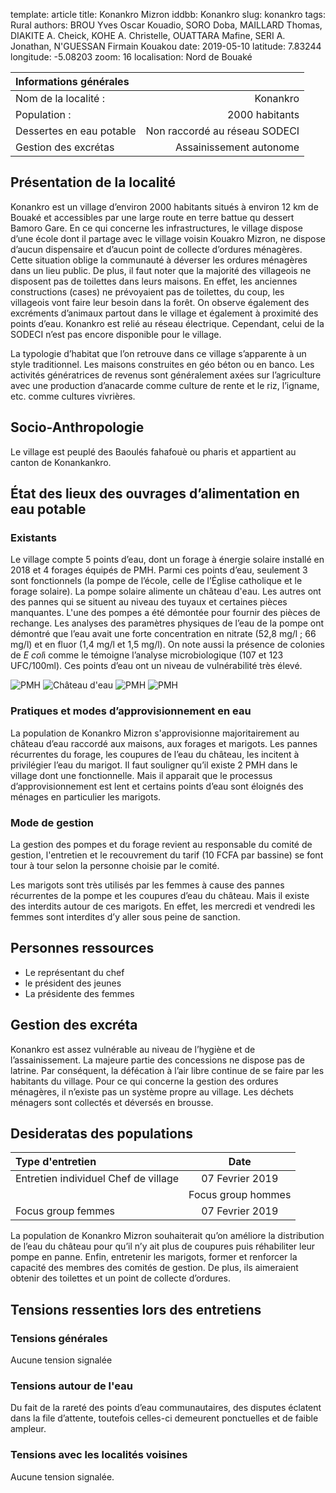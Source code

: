 template: article
title: Konankro Mizron
iddbb: Konankro
slug: konankro
tags: Rural
authors: BROU Yves Oscar Kouadio, SORO Doba, MAILLARD Thomas, DIAKITE A. Cheick, KOHE A. Christelle, OUATTARA Mafine, SERI A. Jonathan, N'GUESSAN Firmain Kouakou
date: 2019-05-10
latitude: 7.83244
longitude: -5.08203
zoom: 16
localisation: Nord de Bouaké


|Informations générales||
|:--|--:|
| Nom de la localité : | Konankro | 
| Population : | 2000 habitants | 
| Dessertes en eau potable | Non raccordé au réseau SODECI | 
| Gestion des excrétas | Assainissement autonome | 


## Présentation de la localité
Konankro est un village d’environ 2000 habitants situés à environ 12 km de Bouaké et accessibles par une large route en terre battue qu dessert Bamoro Gare.  En ce qui concerne les infrastructures, le village dispose d’une école dont il partage avec le village voisin Kouakro Mizron, ne dispose d’aucun dispensaire et d’aucun point de collecte d’ordures ménagères. Cette situation oblige la communauté à déverser les ordures ménagères dans un lieu public. De plus, il faut noter que la majorité des villageois ne disposent pas de toilettes dans leurs maisons. En effet, les anciennes constructions (cases) ne prévoyaient pas de toilettes, du coup, les villageois vont faire leur besoin dans la forêt. On observe également des excréments d’animaux partout dans le village et également à proximité des points d’eau. Konankro est relié au réseau électrique. Cependant, celui de la SODECI n’est pas encore disponible pour le village. 

 
La typologie d’habitat que l’on retrouve dans ce village s’apparente à un style traditionnel. Les maisons construites en géo béton ou en banco. Les activités génératrices de revenus sont généralement axées sur l’agriculture avec une production d’anacarde comme culture de rente et le riz, l’igname, etc. comme cultures vivrières. 

## Socio-Anthropologie

Le village est peuplé des Baoulés fahafouè ou pharis et appartient au canton de Konankankro.

## État des lieux des ouvrages d’alimentation en eau potable
### Existants
Le village compte 5 points d’eau, dont un forage à énergie solaire installé en 2018 et 4 forages équipés de PMH. Parmi ces points d’eau, seulement 3 sont fonctionnels (la pompe de l’école, celle de l’Église catholique et le forage solaire). La pompe solaire alimente un château d'eau.
Les autres ont des pannes qui se situent au niveau des tuyaux et certaines pièces manquantes. L'une des pompes a été démontée pour fournir des pièces de rechange.
Les analyses des paramètres physiques de l’eau de la pompe ont démontré que l’eau avait une forte concentration en nitrate (52,8 mg/l ; 66 mg/l) et en fluor (1,4 mg/l et 1,5 mg/l). On note aussi la présence de colonies de *E col*i comme le témoigne l’analyse microbiologique (107 et 123 UFC/100ml). Ces points d’eau ont un niveau de vulnérabilité très élevé.


![PMH](images/konankromizron1.jpg "PMH")
![Château d'eau](images/konankromizron2.jpg "Château d'eau")
![PMH](images/konankromizron3.jpg "PMH")
![PMH](images/konankromizron4.jpg "PMH")


### Pratiques et modes d’approvisionnement en eau

La population de Konankro Mizron s'approvisionne majoritairement au château d’eau raccordé aux maisons, aux forages et marigots. Les pannes récurrentes du forage, les coupures de l’eau du château, les incitent à privilégier l’eau du marigot.  Il faut souligner qu’il existe 2 PMH dans le village dont une fonctionnelle. Mais il apparait que le processus d’approvisionnement est lent et certains points d’eau sont éloignés des ménages en particulier les marigots.
 

### Mode de gestion


La gestion des pompes et du forage revient au responsable du comité de gestion, l'entretien et le recouvrement du tarif (10 FCFA par bassine) se font tour à tour selon la personne choisie par le comité.


 Les marigots sont très utilisés par les femmes à cause des pannes récurrentes de la pompe et les coupures d’eau du château. Mais il existe des interdits autour de ces marigots. En effet, les mercredi et vendredi les femmes sont interdites d’y aller sous peine de sanction.

## Personnes ressources
 
* Le représentant du chef
* le président des jeunes
* La présidente des femmes

## Gestion des excréta
Konankro est assez vulnérable au niveau de l’hygiène et de l’assainissement. La majeure partie des concessions ne dispose pas de latrine. Par conséquent, la défécation à l’air libre continue de se faire par les habitants du village. Pour ce qui concerne la gestion des ordures ménagères, il n’existe pas un système propre au village. Les déchets ménagers sont collectés et déversés en brousse. 


## Desideratas des populations

| Type d'entretien | Date | 
| :-- | :--: | 
| Entretien individuel Chef de village|07 Fevrier 2019| 
|| Focus group hommes |07 Fevrier 2019| 
| Focus group femmes |07 Fevrier 2019|

La population de Konankro Mizron souhaiterait qu’on améliore la distribution de l’eau du château pour qu’il n’y ait plus de coupures puis réhabiliter leur pompe en panne. Enfin, entretenir les marigots, former et renforcer la capacité des membres des comités de gestion. De plus, ils aimeraient obtenir des toilettes et un point de collecte d’ordures.


## Tensions ressenties lors des entretiens

### Tensions générales
Aucune tension signalée

### Tensions autour de l'eau
Du fait de la rareté des points d’eau communautaires, des disputes éclatent dans la file d’attente, toutefois celles-ci demeurent ponctuelles et de faible ampleur.

### Tensions avec les localités voisines
Aucune tension signalée.







